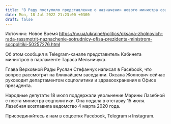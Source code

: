 ```yaml
---
title: "В Раду поступило представление о назначении нового министра соцполитики"
date: Mon, 18 Jul 2022 21:23:00 +0300
draft: false
---
```

Источник: Новое Время https://nv.ua/ukraine/politics/oksana-zholnovich-rada-rassmotrit-naznachenie-sotrudnicy-ofisa-prezidenta-ministrom-socpolitiki-50257276.html


 Об этом сообщил в Telegram-канале представитель Кабинета министров в парламенте Тараса Мельничука.

Глава Верховной Рады Руслан Стефанчук написал в Facebook, что вопрос рассмотрят на ближайшем заседании. Оксана Жолнович сейчас руководит департаментом соцполитики и здравоохранения в Офисе президента.

Народные депутаты 18 июля поддержали увольнение Марины Лазебной с поста министра соцполитики. Она подала в отставку 15 июля. Лазебная возглавила ведомство 4 марта 2020 года.

Присоединяйтесь к нам в соцсетях Facebook, Telegram и Instagram.
